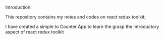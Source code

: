 Introduction:

This repository contains my notes and codes on react redux toolkit;

I have created a simple to Counter App to learn the grasp the introductory aspect of react redux toolkit
